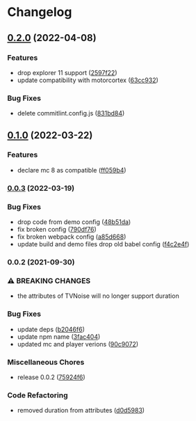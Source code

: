 # Changelog

## [0.2.0](https://github.com/donkeyclip/motorcortex-tv/compare/v0.1.0...v0.2.0) (2022-04-08)


### Features

* drop explorer 11 support ([2597f22](https://github.com/donkeyclip/motorcortex-tv/commit/2597f22c6c76b24000ceeb6776b50437a30caf68))
* update compatibility with motorcortex ([63cc932](https://github.com/donkeyclip/motorcortex-tv/commit/63cc932055442f336611a154847ec93436c1b48b))


### Bug Fixes

* delete commitlint.config.js ([831bd84](https://github.com/donkeyclip/motorcortex-tv/commit/831bd845abc9acacca05487b10cb3b2653fbad1d))

## [0.1.0](https://github.com/donkeyclip/motorcortex-tv/compare/v0.0.3...v0.1.0) (2022-03-22)


### Features

* declare mc 8 as compatible ([ff059b4](https://github.com/donkeyclip/motorcortex-tv/commit/ff059b4e9416f8799f9c84b9211acca3c3dcc448))

### [0.0.3](https://github.com/donkeyclip/motorcortex-tv/compare/v0.0.2...v0.0.3) (2022-03-19)


### Bug Fixes

* drop code from demo config ([48b51da](https://github.com/donkeyclip/motorcortex-tv/commit/48b51dae2d50bd7a1a845e4c47a5ed113331abaa))
* fix broken config ([790df76](https://github.com/donkeyclip/motorcortex-tv/commit/790df76bf8edaff090ccda7225f405ef943a36f1))
* fix broken webpack config ([a85d668](https://github.com/donkeyclip/motorcortex-tv/commit/a85d66832ebbff40526cfea3e083be07060cb8ff))
* update build and demo files drop old babel config ([f4c2e4f](https://github.com/donkeyclip/motorcortex-tv/commit/f4c2e4ff1e7a1bedcc668fe89200ad790b71ad6e))

### 0.0.2 (2021-09-30)


### ⚠ BREAKING CHANGES

* the attributes of TVNoise will no longer support duration

### Bug Fixes

* update deps ([b2046f6](https://www.github.com/donkeyclip/motorcortex-tv/commit/b2046f670a3f684d7f165f4efff76bcb2c1f668f))
* update npm name ([3fac404](https://www.github.com/donkeyclip/motorcortex-tv/commit/3fac404f962bb0397842e2f9ed449034006d45f0))
* updated mc and player verions ([90c9072](https://www.github.com/donkeyclip/motorcortex-tv/commit/90c9072d53e05e84bd6e059fcadea8845f847902))


### Miscellaneous Chores

* release 0.0.2 ([75924f6](https://www.github.com/donkeyclip/motorcortex-tv/commit/75924f6a568ec23fb74636a44c4c83d4520d108e))


### Code Refactoring

* removed duration from attributes ([d0d5983](https://www.github.com/donkeyclip/motorcortex-tv/commit/d0d598380def93915d520b4a5c4348215b83d732))
